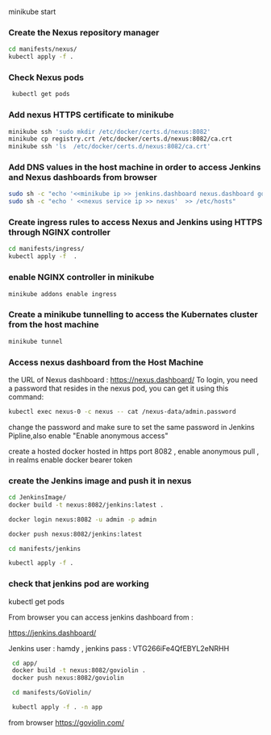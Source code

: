 minikube start

### Create the Nexus repository manager
```bash
cd manifests/nexus/
kubectl apply -f .
```
### Check Nexus pods 
```bash
 kubectl get pods
```
### Add nexus HTTPS certificate to minikube
```bash
minikube ssh 'sudo mkdir /etc/docker/certs.d/nexus:8082'
minikube cp registry.crt /etc/docker/certs.d/nexus:8082/ca.crt
minikube ssh 'ls  /etc/docker/certs.d/nexus:8082/ca.crt'
```
### Add DNS values in the host machine in order to access Jenkins and Nexus dashboards from browser
```bash
sudo sh -c "echo '<<minikube ip >> jenkins.dashboard nexus.dashboard goviolin.com  ' >> /etc/hosts"
sudo sh -c "echo ' <<nexus service ip >> nexus'  >> /etc/hosts"
```
### Create ingress rules to access Nexus and Jenkins using HTTPS through NGINX controller
```bash
cd manifests/ingress/
kubectl apply -f  .
```
### enable NGINX controller in minikube
```bash
minikube addons enable ingress
```
### Create a minikube tunnelling to access the Kubernates cluster from the host machine
```bash
minikube tunnel
```

### Access nexus dashboard from the Host Machine
  the URL of Nexus dashboard : https://nexus.dashboard/
  To login, you need a password that resides in the nexus pod, you can get it using this command:
  ```bash
  kubectl exec nexus-0 -c nexus -- cat /nexus-data/admin.password
  ```
  change the password and make sure to set the same password in Jenkins Pipline,also enable "Enable anonymous access"

create a hosted docker hosted in https port 8082 , enable anonymous pull , in realms  enable docker bearer token

### create the Jenkins image and push it in nexus
```bash
cd JenkinsImage/
docker build -t nexus:8082/jenkins:latest .

docker login nexus:8082 -u admin -p admin

docker push nexus:8082/jenkins:latest

cd manifests/jenkins

kubectl apply -f .
```
### check that jenkins pod are working
kubectl  get pods

From browser you can access jenkins dashboard from :

https://jenkins.dashboard/

Jenkins user : hamdy , jenkins pass : VTG266iFe4QfEBYL2eNRHH

```bash
 cd app/
 docker build -t nexus:8082/goviolin .
 docker push nexus:8082/goviolin

 cd manifests/GoViolin/

 kubectl apply -f . -n app
```
 from browser
 https://goviolin.com/























